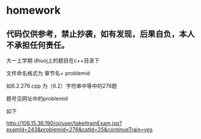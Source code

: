 # homework

## 代码仅供参考，禁止抄袭，如有发现，后果自负，本人不承担任何责任。

大一上学期 dhuoj上的题目在c++目录下

文件命名格式为 章节名+ problemid

如6.2.276.cpp 为（6.2）字符串中等中的276题

题号见网址中的problemid

如下

http://106.15.36.190/oj/user/takeItrainExam.jsp?examId=243&problemId=276&catId=25&continueTrain=yes

## 